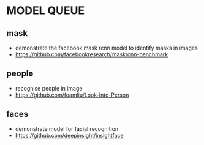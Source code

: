 # MODEL QUEUE

## mask
* demonstrate the facebook mask rcnn model to identify masks in images
* https://github.com/facebookresearch/maskrcnn-benchmark

## people
* recognise people in image
* https://github.com/foamliu/Look-Into-Person

## faces
* demonstrate model for facial recognition
* https://github.com/deepinsight/insightface


